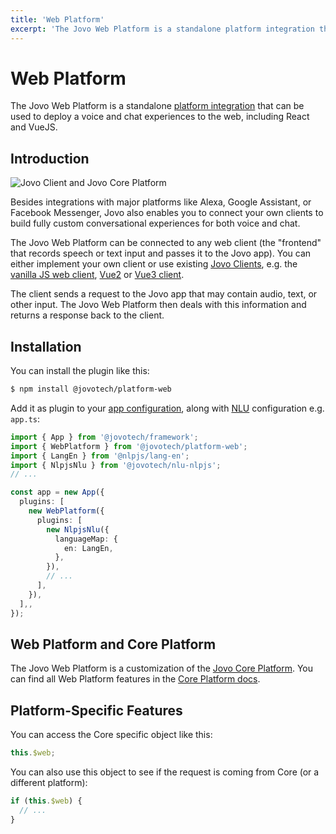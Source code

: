 ```yaml
---
title: 'Web Platform'
excerpt: 'The Jovo Web Platform is a standalone platform integration that can be used to deploy a voice and chat experiences to the web, including React and VueJS.'
---
```


# Web Platform

The Jovo Web Platform is a standalone [platform integration](https://www.jovo.tech/docs/platforms) that can be used to deploy a voice and chat experiences to the web, including React and VueJS.

## Introduction

![Jovo Client and Jovo Core Platform](https://github.com/jovotech/jovo-framework/raw/master/jovo-platforms/jovo-platform-core/img/jovo-client-platform-communication.png 'How Jovo Web Platform communicates with web clients')

Besides integrations with major platforms like Alexa, Google Assistant, or Facebook Messenger, Jovo also enables you to connect your own clients to build fully custom conversational experiences for both voice and chat.

The Jovo Web Platform can be connected to any web client (the "frontend" that records speech or text input and passes it to the Jovo app). You can either implement your own client or use existing [Jovo Clients](https://www.jovo.tech/docs/clients), e.g. the [vanilla JS web client](https://www.jovo.tech/marketplace/client-web), [Vue2](https://www.jovo.tech/marketplace/client-web-vue2) or [Vue3 client](https://www.jovo.tech/marketplace/client-web-vue3).

The client sends a request to the Jovo app that may contain audio, text, or other input. The Jovo Web Platform then deals with this information and returns a response back to the client.

## Installation

You can install the plugin like this:

```sh
$ npm install @jovotech/platform-web
```

Add it as plugin to your [app configuration](https://www.jovo.tech/docs/app-config), along with [NLU](https://www.jovo.tech/marketplace) configuration e.g. `app.ts`:

```typescript
import { App } from '@jovotech/framework';
import { WebPlatform } from '@jovotech/platform-web';
import { LangEn } from '@nlpjs/lang-en';
import { NlpjsNlu } from '@jovotech/nlu-nlpjs';
// ...

const app = new App({
  plugins: [
    new WebPlatform({
      plugins: [
        new NlpjsNlu({
          languageMap: {
            en: LangEn,
          },
        }),
        // ...
      ],
    }),
  ],,
});
```

## Web Platform and Core Platform

The Jovo Web Platform is a customization of the [Jovo Core Platform](https://www.jovo.tech/marketplace/platform-core). You can find all Web Platform features in the [Core Platform docs](https://www.jovo.tech/marketplace/client-web).

## Platform-Specific Features

You can access the Core specific object like this:

```typescript
this.$web;
```

You can also use this object to see if the request is coming from Core (or a different platform):

```typescript
if (this.$web) {
  // ...
}
```
